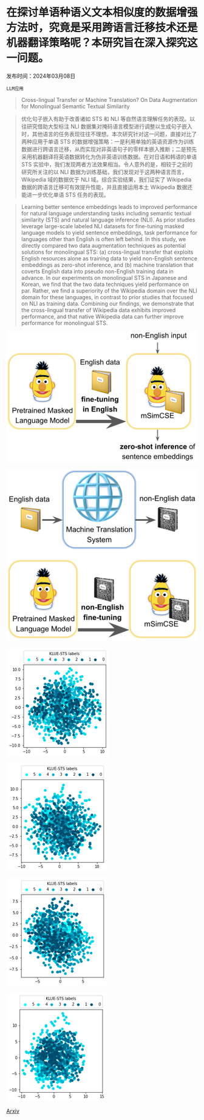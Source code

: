 # 在探讨单语种语义文本相似度的数据增强方法时，究竟是采用跨语言迁移技术还是机器翻译策略呢？本研究旨在深入探究这一问题。

发布时间：2024年03月08日

`LLM应用`

> Cross-lingual Transfer or Machine Translation? On Data Augmentation for Monolingual Semantic Textual Similarity

> 优化句子嵌入有助于改善诸如 STS 和 NLI 等自然语言理解任务的表现。以往研究借助大型标注 NLI 数据集对掩码语言模型进行调整以生成句子嵌入时，其他语言的任务表现往往不理想。本次研究针对这一问题，直接对比了两种应用于单语 STS 的数据增强策略：一是利用单独的英语资源作为训练数据进行跨语言迁移，从而实现对非英语句子的零样本嵌入推断；二是预先采用机器翻译将英语数据转化为伪非英语训练数据。在对日语和韩语的单语 STS 实验中，我们发现两者方法效果相当。令人意外的是，相较于之前的研究所关注的以 NLI 数据为训练基础，我们发现对于这两种语言而言，Wikipedia 域的数据优于 NLI 域。综合实验结果，我们证实了 Wikipedia 数据的跨语言迁移可有效提升性能，并且直接运用本土 Wikipedia 数据还能进一步优化单语 STS 任务的表现。

> Learning better sentence embeddings leads to improved performance for natural language understanding tasks including semantic textual similarity (STS) and natural language inference (NLI). As prior studies leverage large-scale labeled NLI datasets for fine-tuning masked language models to yield sentence embeddings, task performance for languages other than English is often left behind. In this study, we directly compared two data augmentation techniques as potential solutions for monolingual STS: (a) cross-lingual transfer that exploits English resources alone as training data to yield non-English sentence embeddings as zero-shot inference, and (b) machine translation that coverts English data into pseudo non-English training data in advance. In our experiments on monolingual STS in Japanese and Korean, we find that the two data techniques yield performance on par. Rather, we find a superiority of the Wikipedia domain over the NLI domain for these languages, in contrast to prior studies that focused on NLI as training data. Combining our findings, we demonstrate that the cross-lingual transfer of Wikipedia data exhibits improved performance, and that native Wikipedia data can further improve performance for monolingual STS.

![在探讨单语种语义文本相似度的数据增强方法时，究竟是采用跨语言迁移技术还是机器翻译策略呢？本研究旨在深入探究这一问题。](../../../paper_images/2403.05257/eye-catch1.png)

![在探讨单语种语义文本相似度的数据增强方法时，究竟是采用跨语言迁移技术还是机器翻译策略呢？本研究旨在深入探究这一问题。](../../../paper_images/2403.05257/eye-catch2.png)

![在探讨单语种语义文本相似度的数据增强方法时，究竟是采用跨语言迁移技术还是机器翻译策略呢？本研究旨在深入探究这一问题。](../../../paper_images/2403.05257/roberta.png)

![在探讨单语种语义文本相似度的数据增强方法时，究竟是采用跨语言迁移技术还是机器翻译策略呢？本研究旨在深入探究这一问题。](../../../paper_images/2403.05257/roberta-simcse.png)

![在探讨单语种语义文本相似度的数据增强方法时，究竟是采用跨语言迁移技术还是机器翻译策略呢？本研究旨在深入探究这一问题。](../../../paper_images/2403.05257/xlmr.png)

![在探讨单语种语义文本相似度的数据增强方法时，究竟是采用跨语言迁移技术还是机器翻译策略呢？本研究旨在深入探究这一问题。](../../../paper_images/2403.05257/xlmr-simcse.png)

[Arxiv](https://arxiv.org/abs/2403.05257)